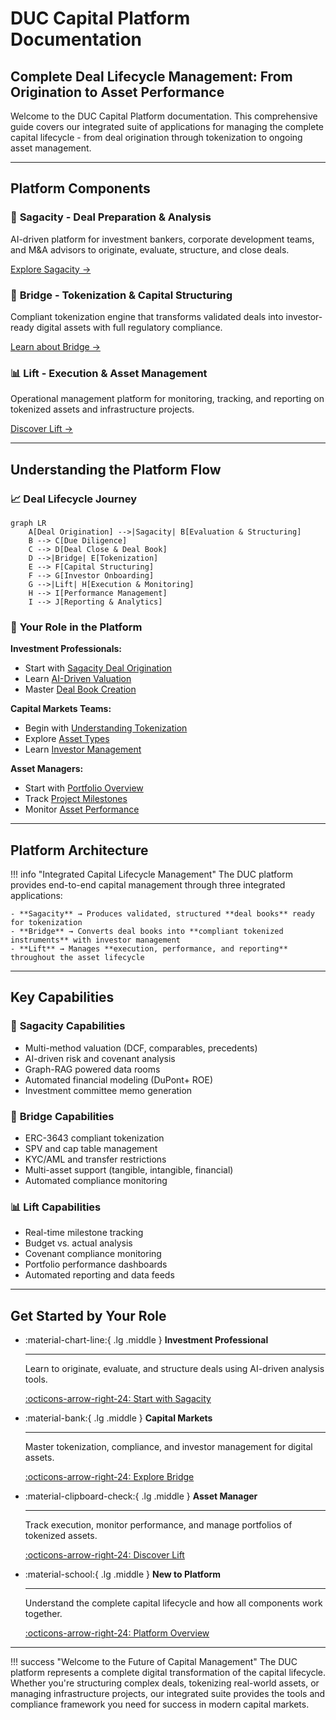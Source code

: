 # DUC Capital Platform Documentation

## Complete Deal Lifecycle Management: From Origination to Asset Performance

Welcome to the DUC Capital Platform documentation. This comprehensive guide covers our integrated suite of applications for managing the complete capital lifecycle - from deal origination through tokenization to ongoing asset management.

---

## Platform Components

### 💼 **Sagacity - Deal Preparation & Analysis**
AI-driven platform for investment bankers, corporate development teams, and M&A advisors to originate, evaluate, structure, and close deals.

[Explore Sagacity →](sagacity/what-is-sagacity.md)

### 🔗 **Bridge - Tokenization & Capital Structuring**  
Compliant tokenization engine that transforms validated deals into investor-ready digital assets with full regulatory compliance.

[Learn about Bridge →](bridge/what-is-bridge.md)

### 📊 **Lift - Execution & Asset Management**
Operational management platform for monitoring, tracking, and reporting on tokenized assets and infrastructure projects.

[Discover Lift →](lift/what-is-lift.md)

---

## Understanding the Platform Flow

### 📈 **Deal Lifecycle Journey**

```mermaid
graph LR
    A[Deal Origination] -->|Sagacity| B[Evaluation & Structuring]
    B --> C[Due Diligence]
    C --> D[Deal Close & Deal Book]
    D -->|Bridge| E[Tokenization]
    E --> F[Capital Structuring]
    F --> G[Investor Onboarding]
    G -->|Lift| H[Execution & Monitoring]
    H --> I[Performance Management]
    I --> J[Reporting & Analytics]
```

### 🎯 **Your Role in the Platform**

**Investment Professionals:**
- Start with [Sagacity Deal Origination](sagacity/deals/origination.md)
- Learn [AI-Driven Valuation](sagacity/ai-tools/valuation.md)
- Master [Deal Book Creation](sagacity/deliverables/deal-book.md)

**Capital Markets Teams:**
- Begin with [Understanding Tokenization](bridge/getting-started/understanding.md)
- Explore [Asset Types](bridge/tokenization/asset-types.md)
- Learn [Investor Management](bridge/investors/offers.md)

**Asset Managers:**
- Start with [Portfolio Overview](lift/getting-started/portfolio.md)
- Track [Project Milestones](lift/execution/milestones.md)
- Monitor [Asset Performance](lift/performance/metrics.md)

---

## Platform Architecture

!!! info "Integrated Capital Lifecycle Management"
    The DUC platform provides end-to-end capital management through three integrated applications:
    
    - **Sagacity** → Produces validated, structured **deal books** ready for tokenization
    - **Bridge** → Converts deal books into **compliant tokenized instruments** with investor management
    - **Lift** → Manages **execution, performance, and reporting** throughout the asset lifecycle

---

## Key Capabilities

### 🎯 **Sagacity Capabilities**
- Multi-method valuation (DCF, comparables, precedents)
- AI-driven risk and covenant analysis
- Graph-RAG powered data rooms
- Automated financial modeling (DuPont+ ROE)
- Investment committee memo generation

### 🔐 **Bridge Capabilities**
- ERC-3643 compliant tokenization
- SPV and cap table management
- KYC/AML and transfer restrictions
- Multi-asset support (tangible, intangible, financial)
- Automated compliance monitoring

### 📊 **Lift Capabilities**
- Real-time milestone tracking
- Budget vs. actual analysis
- Covenant compliance monitoring
- Portfolio performance dashboards
- Automated reporting and data feeds

---

## Get Started by Your Role

<div class="grid cards" markdown>

-   :material-chart-line:{ .lg .middle } **Investment Professional**

    ---

    Learn to originate, evaluate, and structure deals using AI-driven analysis tools.

    [:octicons-arrow-right-24: Start with Sagacity](sagacity/what-is-sagacity.md)

-   :material-bank:{ .lg .middle } **Capital Markets**

    ---

    Master tokenization, compliance, and investor management for digital assets.

    [:octicons-arrow-right-24: Explore Bridge](bridge/what-is-bridge.md)

-   :material-clipboard-check:{ .lg .middle } **Asset Manager**

    ---

    Track execution, monitor performance, and manage portfolios of tokenized assets.

    [:octicons-arrow-right-24: Discover Lift](lift/what-is-lift.md)

-   :material-school:{ .lg .middle } **New to Platform**

    ---

    Understand the complete capital lifecycle and how all components work together.

    [:octicons-arrow-right-24: Platform Overview](getting-started/overview.md)

</div>

---

!!! success "Welcome to the Future of Capital Management"
    The DUC platform represents a complete digital transformation of the capital lifecycle. Whether you're structuring complex deals, tokenizing real-world assets, or managing infrastructure projects, our integrated suite provides the tools and compliance framework you need for success in modern capital markets.